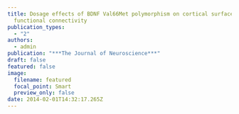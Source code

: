 ```yaml
---
title: Dosage effects of BDNF Val66Met polymorphism on cortical surface area and
  functional connectivity
publication_types:
  - "2"
authors:
  - admin
publication: "***The Journal of Neuroscience***"
draft: false
featured: false
image:
  filename: featured
  focal_point: Smart
  preview_only: false
date: 2014-02-01T14:32:17.265Z
---
```

